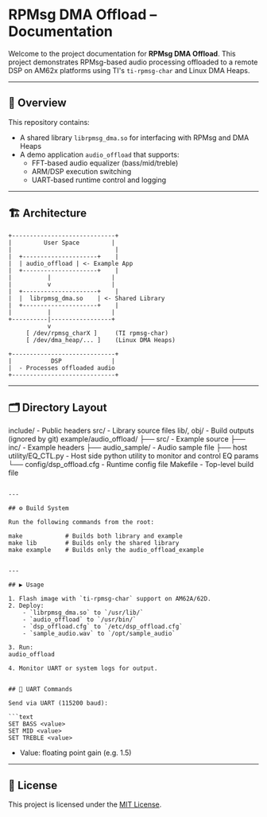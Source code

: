 # RPMsg DMA Offload – Documentation

Welcome to the project documentation for **RPMsg DMA Offload**. This project demonstrates RPMsg-based audio processing offloaded to a remote DSP on AM62x platforms using TI's `ti-rpmsg-char` and Linux DMA Heaps.

---

## 🧩 Overview

This repository contains:
- A shared library `librpmsg_dma.so` for interfacing with RPMsg and DMA Heaps
- A demo application `audio_offload` that supports:
  - FFT-based audio equalizer (bass/mid/treble)
  - ARM/DSP execution switching
  - UART-based runtime control and logging

---

## 🏗 Architecture

```
+-----------------------------+
|         User Space         |
|                             |
|  +---------------------+    |
|  | audio_offload | <- Example App
|  +---------------------+    |
|          |                 |
|          v                 |
|  +---------------------+    |
|  |  librpmsg_dma.so    | <- Shared Library
|  +---------------------+    |
|          |                 |
+----------|-----------------+
           v
     [ /dev/rpmsg_charX ]     (TI rpmsg-char)
     [ /dev/dma_heap/... ]    (Linux DMA Heaps)

+-----------------------------+
|           DSP              |
|  - Processes offloaded audio
+-----------------------------+
```

---

## 🗂 Directory Layout

include/                   - Public headers
src/                       - Library source files
lib/, obj/                 - Build outputs (ignored by git)
example/audio_offload/
    ├── src/                    - Example source
    ├── inc/                    - Example headers
    ├── audio_sample/           - Audio sample file
    ├── host utility/EQ_CTL.py  - Host side python utility to monitor and control EQ params
    └── config/dsp_offload.cfg  - Runtime config file
Makefile                        - Top-level build file
```

---

## ⚙ Build System

Run the following commands from the root:

make            # Builds both library and example
make lib        # Builds only the shared library
make example    # Builds only the audio_offload_example


---

## ▶ Usage

1. Flash image with `ti-rpmsg-char` support on AM62A/62D.
2. Deploy:
    - `librpmsg_dma.so` to `/usr/lib/`
    - `audio_offload` to `/usr/bin/`
    - `dsp_offload.cfg` to `/etc/dsp_offload.cfg`
    - `sample_audio.wav` to `/opt/sample_audio`

3. Run:
audio_offload

4. Monitor UART or system logs for output.


## 📡 UART Commands

Send via UART (115200 baud):

```text
SET BASS <value>
SET MID <value>
SET TREBLE <value>
```

- Value: floating point gain (e.g. 1.5)

---

## 📄 License

This project is licensed under the [MIT License](../LICENSE).
